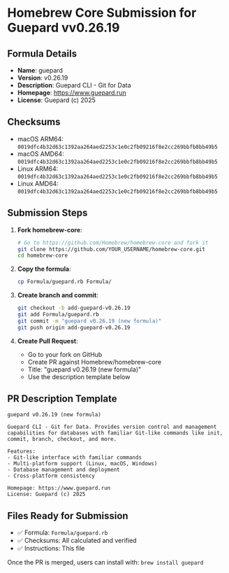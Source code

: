# Homebrew Core Submission for Guepard vv0.26.19

## Formula Details
- **Name**: guepard
- **Version**: v0.26.19
- **Description**: Guepard CLI - Git for Data
- **Homepage**: https://www.guepard.run
- **License**: Guepard (c) 2025

## Checksums
- macOS ARM64: `0019dfc4b32d63c1392aa264aed2253c1e0c2fb09216f8e2cc269bbfb8bb49b5`
- macOS AMD64: `0019dfc4b32d63c1392aa264aed2253c1e0c2fb09216f8e2cc269bbfb8bb49b5`
- Linux ARM64: `0019dfc4b32d63c1392aa264aed2253c1e0c2fb09216f8e2cc269bbfb8bb49b5`
- Linux AMD64: `0019dfc4b32d63c1392aa264aed2253c1e0c2fb09216f8e2cc269bbfb8bb49b5`

## Submission Steps

1. **Fork homebrew-core**:
   ```bash
   # Go to https://github.com/Homebrew/homebrew-core and fork it
   git clone https://github.com/YOUR_USERNAME/homebrew-core.git
   cd homebrew-core
   ```

2. **Copy the formula**:
   ```bash
   cp Formula/guepard.rb Formula/
   ```

3. **Create branch and commit**:
   ```bash
   git checkout -b add-guepard-v0.26.19
   git add Formula/guepard.rb
   git commit -m "guepard v0.26.19 (new formula)"
   git push origin add-guepard-v0.26.19
   ```

4. **Create Pull Request**:
   - Go to your fork on GitHub
   - Create PR against Homebrew/homebrew-core
   - Title: "guepard v0.26.19 (new formula)"
   - Use the description template below

## PR Description Template

```
guepard v0.26.19 (new formula)

Guepard CLI - Git for Data. Provides version control and management 
capabilities for databases with familiar Git-like commands like init, 
commit, branch, checkout, and more.

Features:
- Git-like interface with familiar commands
- Multi-platform support (Linux, macOS, Windows)
- Database management and deployment
- Cross-platform consistency

Homepage: https://www.guepard.run
License: Guepard (c) 2025
```

## Files Ready for Submission
- ✅ Formula: `Formula/guepard.rb`
- ✅ Checksums: All calculated and verified
- ✅ Instructions: This file

Once the PR is merged, users can install with: `brew install guepard`
